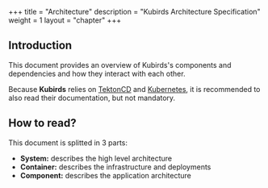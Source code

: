 +++
title = "Architecture"
description = "Kubirds Architecture Specification"
weight = 1
layout = "chapter"
+++

## Introduction

This document provides an overview of Kubirds's components and dependencies
and how they interact with each other.

Because **Kubirds** relies on [TektonCD](https://tekton.dev) and [Kubernetes](https://kubernetes.io),
it is recommended to also read their documentation, but not mandatory.

## How to read?

This document is splitted in 3 parts:

 - **System:** describes the high level architecture
 - **Container:** describes the infrastructure and deployments
 - **Component:** describes the application architecture
